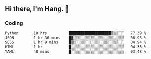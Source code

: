 ## Hi there, I'm Hang. 👋

### Coding

<!--START_SECTION:waka-->

```txt
Python       18 hrs          ███████████████████▒░░░░░   77.39 %
JSON         1 hr 36 mins    █▓░░░░░░░░░░░░░░░░░░░░░░░   06.93 %
SCSS         1 hr 9 mins     █▒░░░░░░░░░░░░░░░░░░░░░░░   04.94 %
HTML         1 hr            █░░░░░░░░░░░░░░░░░░░░░░░░   04.33 %
YAML         48 mins         █░░░░░░░░░░░░░░░░░░░░░░░░   03.48 %
```

<!--END_SECTION:waka-->
